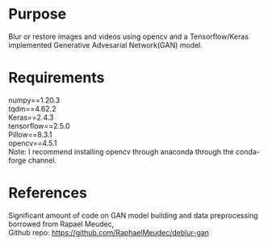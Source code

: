 # Purpose
Blur or restore images and videos using opencv and a Tensorflow/Keras implemented Generative Advesarial Network(GAN) model.
# Requirements
numpy==1.20.3                                                                                                                                                                     
tqdm==4.62.2                                                                                                                                                                      
Keras==2.4.3                                                                                                                                                                       
tensorflow==2.5.0                                                                                                                                                                 
Pillow==8.3.1                                                                                                                                                                    
opencv==4.5.1                                                                                                                                                                      
Note: I recommend installing opencv through anaconda through the conda-forge channel.
# References
Significant amount of code on GAN model building and data preprocessing borrowed from Rapael Meudec,                 
Github repo: https://github.com/RaphaelMeudec/deblur-gan
